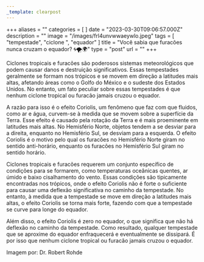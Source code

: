 ```yaml
---
_template: clearpost
---
```



+++
aliases = ""
categories = [ ]
date = "2023-03-30T09:06:57.000Z"
description = ""
image = "/images/frl4unvwwaeywlo.jpeg"
tags = [ "tempestade", "ciclone ", "equador" ]
title = "Você sabia que furacões nunca cruzam o equador? 🌀🌪️🌍"
type = "post"
url = ""
+++


Ciclones tropicais e furacões são poderosos sistemas meteorológicos que podem causar danos e destruição significativos. Essas tempestades geralmente se formam nos trópicos e se movem em direção a latitudes mais altas, afetando áreas como o Golfo do México e o sudeste dos Estados Unidos. No entanto, um fato peculiar sobre essas tempestades é que nenhum ciclone tropical ou furacão jamais cruzou o equador.

A razão para isso é o efeito Coriolis, um fenômeno que faz com que fluidos, como ar e água, curvem-se à medida que se movem sobre a superfície da Terra. Esse efeito é causado pela rotação da Terra e é mais proeminente em latitudes mais altas. No Hemisfério Norte, objetos tendem a se desviar para a direita, enquanto no Hemisfério Sul, se desviam para a esquerda. O efeito Coriolis é o motivo pelo qual os furacões no Hemisfério Norte giram no sentido anti-horário, enquanto os furacões no Hemisfério Sul giram no sentido horário.

Ciclones tropicais e furacões requerem um conjunto específico de condições para se formarem, como temperaturas oceânicas quentes, ar úmido e baixo cisalhamento do vento. Essas condições são tipicamente encontradas nos trópicos, onde o efeito Coriolis não é forte o suficiente para causar uma deflexão significativa no caminho da tempestade. No entanto, à medida que a tempestade se move em direção a latitudes mais altas, o efeito Coriolis se torna mais forte, fazendo com que a tempestade se curve para longe do equador.

Além disso, o efeito Coriolis é zero no equador, o que significa que não há deflexão no caminho da tempestade. Como resultado, qualquer tempestade que se aproxime do equador enfraquecerá e eventualmente se dissipará. É por isso que nenhum ciclone tropical ou furacão jamais cruzou o equador.

Imagem por: Dr. Robert Rohde
